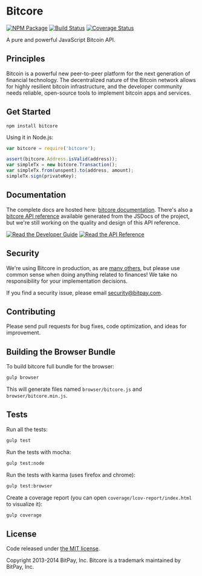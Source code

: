 Bitcore
=======

[![NPM Package](https://img.shields.io/npm/v/bitcore.svg?style=flat-square)](https://www.npmjs.org/package/bitcore)
[![Build Status](https://img.shields.io/travis/bitpay/bitcore.svg?branch=master&style=flat-square)](https://travis-ci.org/bitpay/bitcore)
[![Coverage Status](https://img.shields.io/coveralls/bitpay/bitcore.svg?style=flat-square)](https://coveralls.io/r/bitpay/bitcore)

A pure and powerful JavaScript Bitcoin API.

## Principles

Bitcoin is a powerful new peer-to-peer platform for the next generation of financial technology. The decentralized nature of the Bitcoin network allows for highly resilient bitcoin infrastructure, and the developer community needs reliable, open-source tools to implement bitcoin apps and services.

## Get Started

```
npm install bitcore
```

Using it in Node.js:

```javascript
var bitcore = require('bitcore');

assert(bitcore.Address.isValid(address));
var simpleTx = new bitcore.Transaction();
var simpleTx.from(unspent).to(address, amount);
simpleTx.sign(privateKey);
```

## Documentation

The complete docs are hosted here: [bitcore documentation](https://bitpay.github.io/bitcore/docs/#!index.md). There's also a [bitcore API reference](https://bitpay.github.io/bitcore/apiref) available generated from the JSDocs of the project, but we're still working on the quality and design of this API reference.

[![Read the Developer Guide](http://bitpay.github.io/bitcore/images/read-the-developer-guide-btn.png)](https://bitpay.github.io/bitcore/docs/#!index.md)  [![Read the API Reference](http://bitpay.github.io/bitcore/images/read-the-api-reference-btn.png)](https://bitpay.github.io/bitcore/apiref)

## Security

We're using Bitcore in production, as are [many others](http://bitcore.io#projects), but please use common sense when doing anything related to finances! We take no responsibility for your implementation decisions.

If you find a security issue, please email security@bitpay.com.

## Contributing

Please send pull requests for bug fixes, code optimization, and ideas for improvement.

## Building the Browser Bundle

To build bitcore full bundle for the browser:

```sh
gulp browser
```

This will generate files named `browser/bitcore.js` and `browser/bitcore.min.js`.

## Tests

Run all the tests:

```sh
gulp test
```

Run the tests with mocha:

```sh
gulp test:node
```

Run the tests with karma (uses firefox and chrome):

```sh
gulp test:browser
```

Create a coverage report (you can open `coverage/lcov-report/index.html` to visualize it):

```sh
gulp coverage
```

## License

Code released under [the MIT license](https://github.com/bitpay/bitcore/blob/master/LICENSE).

Copyright 2013-2014 BitPay, Inc. Bitcore is a trademark maintained by BitPay, Inc.
